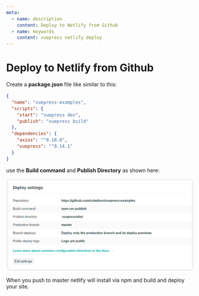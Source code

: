 ```yaml
---
meta:
  - name: description
    content: Deploy to Netlify from Github
  - name: keywords
    content: vuepress netlify deploy
---
```

# Deploy to Netlify from Github

Create a **package.json** file like similar to this:

```json
{
  "name": "vuepress-examples",
  "scripts": {
    "start": "vuepress dev",
    "publish": "vuepress build"
  },
  "dependencies": {
    "axios": "^0.18.0",
    "vuepress": "^0.14.1"
  }
}
```
use the **Build command** and **Publish Directory** as shown here:

![Netlify Config](./shot.png)

When you push to master netlify will install via npm and build and deploy your site.
